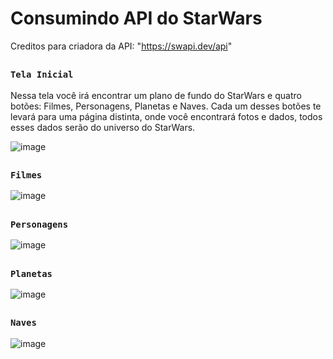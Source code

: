 # Consumindo API do StarWars

Creditos para criadora da API: "https://swapi.dev/api"

## 


### `Tela Inicial`

Nessa tela você irá encontrar um plano de fundo do StarWars e quatro botões: Filmes, Personagens, Planetas e Naves. Cada um desses botões te levará para uma página distinta, onde você encontrará fotos e dados, todos esses dados serão do universo do StarWars.

![image](https://user-images.githubusercontent.com/61622272/126369021-a3014a48-2a85-4979-a6db-9e2ebef4a5ae.png)


## 

### `Filmes`

![image](https://user-images.githubusercontent.com/61622272/126369184-2e3b6e38-2428-4886-8857-771ea69f988f.png)

##

### `Personagens`

![image](https://user-images.githubusercontent.com/61622272/126369359-e4a4b385-a17a-4d02-bfdc-4d91bf6f46d0.png)

##

### `Planetas`

![image](https://user-images.githubusercontent.com/61622272/126369407-45271ecd-91b2-498f-ae11-39213559d213.png)

##

### `Naves`

![image](https://user-images.githubusercontent.com/61622272/126369481-82252de7-f242-4496-a022-b1f85d82748d.png)

##

